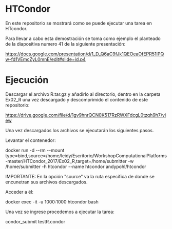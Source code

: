 # HTCondor
En este repositorio se mostrará como se puede ejecutar una tarea en HTcondor.

Para llevar a cabo esta demostración se toma como ejemplo el planteado de la diapositiva numero 41 de la siguiente presentación:

https://docs.google.com/presentation/d/1_D_Q6aC9fJk1QEOeaOfEPR51IPQw-fd1VEmcZyL0mnE/edit#slide=id.p4

# Ejecución

Descargar el archivo R.tar.gz y añadirlo al directorio, dentro en la carpeta Ex02_R una vez descargado y descomprimido el contenido de este repositorio:

https://drive.google.com/file/d/1gv9hnrQCN0K517RzRWXFdcgL0tzqh9h7/view

Una vez descargados los archivos se ejecutarán los siguientes pasos.

Levantar el contenedor:

docker run -d --rm --mount type=bind,source=/home/leidy/Escritorio/WorkshopComputationalPlatforms-master/HTCondor_2017/Ex02_R,target=/home/submitter -w /home/submitter -h htcondor --name htcondor andypohl/htcondor

IMPORTANTE: En la opción "source" va la ruta especifica de donde se encunetran sus archivos descargados.

Acceder a  él:

docker exec -it -u 1000:1000 htcondor bash

Una vez se ingrese procedemos a ejecutar la tarea:

condor_submit testR.condor
